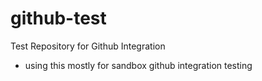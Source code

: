 # github-test
Test Repository for Github Integration

* using this mostly for sandbox github integration testing
